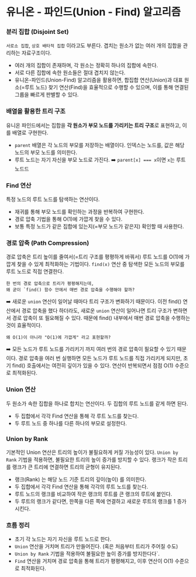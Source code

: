 # 유니온 - 파인드(Union - Find) 알고리즘

### 분리 집합 (Disjoint Set)

`서로소 집합`, `상호 배타적 집합` 이라고도 부른다.
겹치는 원소가 없는 여러 개의 집합을 관리하는 자료구조이다.

-   여러 개의 집합이 존재하며, 각 원소는 정확히 하나의 집합에 속한다.
-   서로 다른 집합에 속한 원소들은 절대 겹치지 않는다.
-   유니온-파인드(Union-Find) 알고리즘을 활용하면, 합집합 연산(Union)과 대표 원소(=루트 노드) 찾기 연산(Find)을 효율적으로 수행할 수 있으며, 이를 통해 연결된 그룹을 빠르게 판별할 수 있다.

### 배열을 활용한 트리 구조

유니온 파인드에서는 집합을 **각 원소가 부모 노드를 가리키는 트리 구조**로 표현하고, 이를 배열로 구현한다.

-   `parent` 배열은 각 노드의 부모를 저장하는 배열이다. 인덱스는 노드를, 값은 해당 노드의 부모 노드를 의미한다.
-   루트 노드는 자기 자신을 부모 노드로 가진다. ➡️ `parent[x] === x`이면 `x`는 루트 노드드

### Find 연산

특정 노드의 루트 노드를 탐색하는 연산이다.

-   재귀를 통해 부모 노드를 확인하는 과정을 반복하여 구현한다.
-   경로 압축 기법을 통해 O(1)에 가깝게 찾을 수 있다.
-   보통 특정 노드가 같은 집합에 있는지(=부모 노드가 같은지) 확인할 때 사용한다.

### 경로 압축 (Path Compression)

경로 압축은 트리 높이를 줄여서(=트리 구조를 평평하게 바꿔서) 루트 노드를 O(1)에 가깝게 찾을 수 있게 최적화하는 기법이다.
`find(x)` 연산 중 탐색한 모든 노드의 부모를 루트 노드로 직접 연결한다.

    한 번의 경로 압축으로 트리가 평평해지는데,
    왜 굳이 `find() 함수 안에서 매번 경로 압축을 수행해야 할까?

➡️ 새로운 `union` 연산이 일어날 때마다 트리 구조가 변화하기 때문이다. 이전 find() 연산에서 경로 압축을 했다 하더라도, 새로운 `union` 연산이 일어나면 트리 구조가 변하면서 경로 압축이 또 필요해질 수 있다. 때문에 find() 내부에서 매번 경로 압축을 수행하는 것이 효율적이다.

    왜 O(1)이 아니라 "O(1)에 가깝게" 라고 표현할까?

➡️ 모든 노드가 루트 노드를 가리키기 까지 여러 번의 경로 압축이 필요할 수 있기 때문이다. 경로 압축을 여러 번 실행하면 모든 노드가 루트 노드를 직접 가리키게 되지만, 초기 find() 호출에서는 여전히 깊이가 있을 수 있다. 연산이 반복되면서 점점 O(1) 수준으로 최적화된다.

### Union 연산

두 원소가 속한 집합을 하나로 합치는 연산이다. 두 집합의 루트 노드를 같게 하면 된다.

-   두 집합에서 각각 Find 연산을 통해 각 루트 노드를 찾는다.
-   두 루트 노드 중 하나를 다른 하나의 부모로 설정한다.

### Union by Rank

기본적인 Union 연산은 트리의 높이가 불필요하게 커질 가능성이 있다.
`Union by Rank` 기법을 적용하면, 불필요한 트리의 높이 증가를 방지할 수 있다. 랭크가 작은 트리를 랭크가 큰 트리에 연결하면 트리의 균형이 유지된다.

-   랭크(Rank) 는 해당 노드 기준 트리의 깊이(높이) 를 의미한다.
-   두 집합에서 각각 Find 연산을 통해 각각의 루트 노드를 찾는다.
-   루트 노드의 랭크를 비교하여 작은 랭크의 루트를 큰 랭크의 루트에 붙인다.
-   두 루트의 랭크가 같다면, 한쪽을 다른 쪽에 연결하고 새로운 루트의 랭크를 1 증가시킨다.

### 흐름 정리

-   초기 각 노드는 자기 자신을 루트 노드로 한다.
-   `Union` 연산을 거치며 트리가 만들어진다. (혹은 처음부터 트리가 주어질 수도)
-   `Union by Rank` 기법을 적용하여 불필요한 높이 증가를 방지한다다`.
-   `Find` 연산을 거치며 경로 압축을 통해 트리가 평평해지고, 이후 연산이 O(1) 수준으로 최적화된다.
